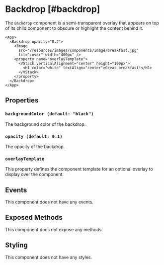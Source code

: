 # Backdrop [#backdrop]

The `Backdrop` component is a semi-transparent overlay that appears on top of its child component to obscure or highlight the content behind it.

```xmlui-pg copy display name="Example: using Backdrop"
<App>
  <Backdrop opacity="0.2">
    <Image 
      src="/resources/images/components/image/breakfast.jpg" 
      fit="cover" width="400px" />
    <property name="overlayTemplate">
      <VStack verticalAlignment="center" height="100px">
        <H1 color="white" textAlign="center">Great breakfast!</H1>
      </VStack>
    </property>
  </Backdrop>
</App>
```

## Properties

### `backgroundColor (default: "black")`

The background color of the backdrop.

### `opacity (default: 0.1)`

The opacity of the backdrop.

### `overlayTemplate`

This property defines the component template for an optional overlay to display over the component.

## Events

This component does not have any events.

## Exposed Methods

This component does not expose any methods.

## Styling

This component does not have any styles.
